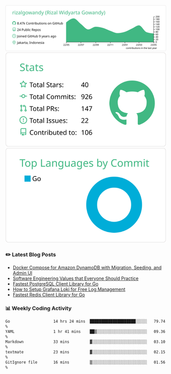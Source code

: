 ![profile-details](profile-summary-card-output/vue/0-profile-details.svg)
![stats](profile-summary-card-output/vue/3-stats.svg)
![most-commit-language](profile-summary-card-output/vue/2-most-commit-language.svg)

### :pencil2: Latest Blog Posts
<!-- BLOG-POST-LIST:START -->
- [Docker Compose for Amazon DynamoDB with Migration, Seeding, and Admin UI](https://medium.com/geekculture/docker-compose-for-amazon-dynamodb-with-migration-seeding-and-admin-ui-db11a348cc6a?source=rss-5763b0f1aba6------2)
- [Software Engineering Values that Everyone Should Practice](https://levelup.gitconnected.com/software-engineering-values-that-everyone-should-practice-c980d00cd103?source=rss-5763b0f1aba6------2)
- [Fastest PostgreSQL Client Library for Go](https://levelup.gitconnected.com/fastest-postgresql-client-library-for-go-579fa97909fb?source=rss-5763b0f1aba6------2)
- [How to Setup Grafana Loki for Free Log Management](https://levelup.gitconnected.com/how-to-setup-grafana-loki-for-free-log-management-ceb60558503c?source=rss-5763b0f1aba6------2)
- [Fastest Redis Client Library for Go](https://levelup.gitconnected.com/fastest-redis-client-library-for-go-7993f618f5ab?source=rss-5763b0f1aba6------2)
<!-- BLOG-POST-LIST:END -->

### 📊 Weekly Coding Activity
<!--START_SECTION:waka-->

```text
Go                   14 hrs 24 mins  ████████████████████░░░░░   79.74 %
YAML                 1 hr 41 mins    ██▒░░░░░░░░░░░░░░░░░░░░░░   09.36 %
Markdown             33 mins         ▓░░░░░░░░░░░░░░░░░░░░░░░░   03.10 %
textmate             23 mins         ▓░░░░░░░░░░░░░░░░░░░░░░░░   02.15 %
GitIgnore file       16 mins         ▒░░░░░░░░░░░░░░░░░░░░░░░░   01.56 %
```

<!--END_SECTION:waka-->
